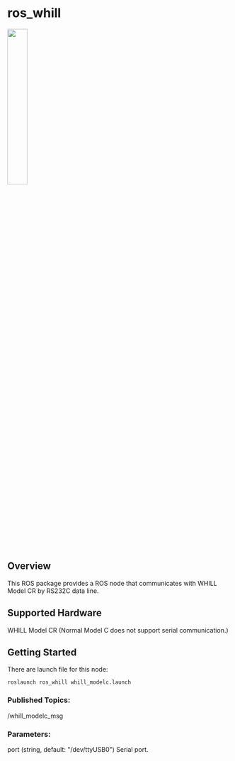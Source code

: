 # ros_whill
<img src="https://user-images.githubusercontent.com/20053970/45531217-981ce300-b829-11e8-8253-a1961eb58897.png" width=30%>

## Overview
This ROS package provides a ROS node that communicates with WHILL Model CR by RS232C data line.


## Supported Hardware
WHILL Model CR (Normal Model C does not support serial communication.)

## Getting Started
There are launch file for this node:
```
roslaunch ros_whill whill_modelc.launch
```

### Published Topics:
/whill_modelc_msg

### Parameters:
port (string, default: "/dev/ttyUSB0") Serial port.
